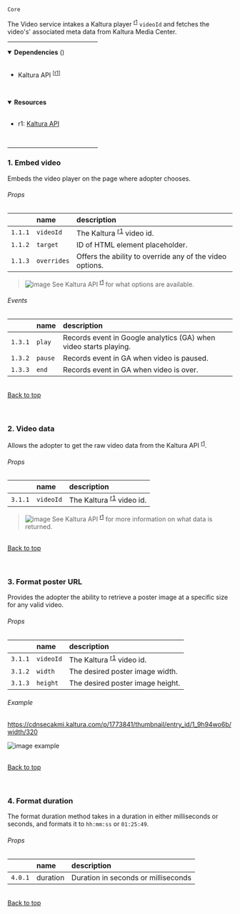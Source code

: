 `Core` <!-- category start --><!-- category end -->

The Video service intakes a Kaltura player <sup>[r1](#resources)</sup> `videoId`
and fetches the video's' associated meta data from Kaltura Media Center.

<hr width="40%" />

<!-- toc start open="true" depthStart="3" depthEnd="5" --><!-- toc end -->

<details open="true">
  <summary><strong>Dependencies</strong> (<!-- dependencyCount start --><!-- dependencyCount end -->)</summary><br />

- Kaltura API <sup>[[r1](#resources)]</sup>

<br />
</details>

<!-- usedby start --><!-- usedby end -->

<!-- backlinks start --><!-- backlinks end -->

<a name="resources"></a>

<details open="true">
  <summary><strong>Resources</strong></summary><br />

- r1: [Kaltura API](http://player.kaltura.com/docs/api)

<br />
</details>

<hr width="40%" />

### 1. Embed video

Embeds the video player on the page where adopter chooses.

###### Props

|         | name        | description                                              |
| :------ | :---------- | :------------------------------------------------------- |
| `1.1.1` | `videoId`   | The Kaltura <sup>[r1](#resources)</sup> video id.        |
| `1.1.2` | `target`    | ID of HTML element placeholder.                          |
| `1.1.3` | `overrides` | Offers the ability to override any of the video options. |

> ![image](https://user-images.githubusercontent.com/3793636/117873919-f6faba80-b265-11eb-81a5-039bdcd822e8.png)
> See Kaltura API <sup>[r1](#resources)</sup> for what options are available.

###### Events

|         | name    | description                                                       |
| :------ | :------ | :---------------------------------------------------------------- |
| `1.3.1` | `play`  | Records event in Google analytics (GA) when video starts playing. |
| `1.3.2` | `pause` | Records event in GA when video is paused.                         |
| `1.3.3` | `end`   | Records event in GA when video is over.                           |

<br />[Back to top](#wiki-wrapper)<br /><br /><br />

### 2. Video data

Allows the adopter to get the raw video data from the Kaltura API
<sup>[r1](#resources)</sup>.

###### Props

|         | name      | description                                       |
| :------ | :-------- | :------------------------------------------------ |
| `3.1.1` | `videoId` | The Kaltura <sup>[r1](#resources)</sup> video id. |

> ![image](https://user-images.githubusercontent.com/3793636/117873919-f6faba80-b265-11eb-81a5-039bdcd822e8.png)
> See Kaltura API <sup>[r1](#resources)</sup> for more information on what data
> is returned.

<br />[Back to top](#wiki-wrapper)<br /><br /><br />

### 3. Format poster URL

Provides the adopter the ability to retrieve a poster image at a specific size
for any valid video.

###### Props

|         | name      | description                                       |
| :------ | :-------- | :------------------------------------------------ |
| `3.1.1` | `videoId` | The Kaltura <sup>[r1](#resources)</sup> video id. |
| `3.1.2` | `width`   | The desired poster image width.                   |
| `3.1.3` | `height`  | The desired poster image height.                  |

###### Example

https://cdnsecakmi.kaltura.com/p/1773841/thumbnail/entry_id/1_9h94wo6b/width/320

![image example](https://cdnsecakmi.kaltura.com/p/1773841/thumbnail/entry_id/1_9h94wo6b/width/200)

<br />[Back to top](#wiki-wrapper)<br /><br /><br />

### 4. Format duration

The format duration method takes in a duration in either milliseconds or
seconds, and formats it to `hh:mm:ss` or `01:25:49`.

###### Props

|         | name     | description                         |
| :------ | :------- | :---------------------------------- |
| `4.0.1` | duration | Duration in seconds or milliseconds |

<br />[Back to top](#wiki-wrapper)<br /><br /><br />
